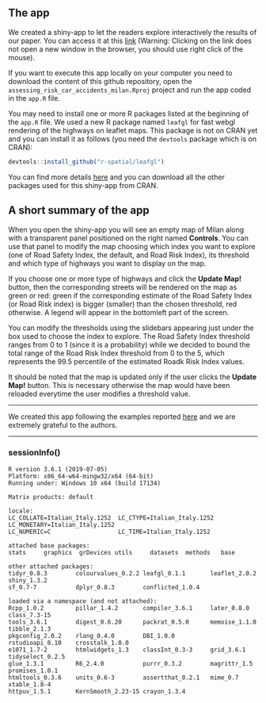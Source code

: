 ## The app

We created a shiny-app to let the readers explore interactively the results of our paper. You can access it at this [link](https://agila.shinyapps.io/assessing_risk_car_accidents_milan_rsconnect/) (Warning: Clicking on the link does not open a new window in the browser, you should use right click of the mouse).

If you want to execute this app locally on your computer you need to download the content of this github repository, open the `assessing_risk_car_accidents_milan.Rproj` project and run the app coded in the `app.R` file.

You may need to install one or more R packages listed at the beginning of the `app.R` file. We used a new R package named `leafgl` for fast webgl rendering of the highways on leaflet maps. This package is not on CRAN yet and you can install it as follows (you need the `devtools` package which is on CRAN):

``` r
devtools::install_github("r-spatial/leafgl")
```

You can find more details [here](https://github.com/r-spatial/leafgl) and you can download all the other packages used for this shiny-app from CRAN. 

## A short summary of the app

When you open the shiny-app you will see an empty map of Milan along with a transparent panel positioned on the right named **Controls**. You can use that panel to modify the map choosing which index you want to explore (one of Road Safety Index, the default, and Road Risk Index), its threshold and which type of highways you want to display on the map. 

If you choose one or more type of highways and click the **Update Map!** button, then the corresponding streets will be rendered on the map as green or red: green if the corresponding estimate of the Road Safety Index (or Road Risk index) is bigger (smaller) than the chosen threshold, red otherwise. A legend will appear in the bottomleft part of the screen. 

You can modify the thresholds using the slidebars appearing just under the box used to choose the index to explore. The Road Safety Index threshold ranges from 0 to 1 (since it is a probability) while we decided to bound the total range of the Road Risk Index threshold from 0 to the 5, which represents the 99.5 percentile of the estimated Roadk Risk Index values. 

It should be noted that the map is updated only if the user clicks the **Update Map!** button. This is necessary otherwise the map would have been reloaded everytime the user modifies a threshold value. 
_____

We created this app following the examples reported [here](https://github.com/rstudio/shiny-examples/tree/master/063-superzip-example) and we are extremely grateful to the authors. 

____

### sessionInfo()

``` 
R version 3.6.1 (2019-07-05)
Platform: x86_64-w64-mingw32/x64 (64-bit)
Running under: Windows 10 x64 (build 17134)

Matrix products: default

locale:
LC_COLLATE=Italian_Italy.1252  LC_CTYPE=Italian_Italy.1252    LC_MONETARY=Italian_Italy.1252
LC_NUMERIC=C                   LC_TIME=Italian_Italy.1252    

attached base packages:
stats     graphics  grDevices utils     datasets  methods   base     

other attached packages:
tidyr_0.8.3        colourvalues_0.2.2 leafgl_0.1.1       leaflet_2.0.2      shiny_1.3.2       
sf_0.7-7           dplyr_0.8.3        conflicted_1.0.4  

loaded via a namespace (and not attached):
Rcpp_1.0.2         pillar_1.4.2       compiler_3.6.1     later_0.8.0        class_7.3-15      
tools_3.6.1        digest_0.6.20      packrat_0.5.0      memoise_1.1.0      tibble_2.1.3      
pkgconfig_2.0.2    rlang_0.4.0        DBI_1.0.0          rstudioapi_0.10    crosstalk_1.0.0   
e1071_1.7-2        htmlwidgets_1.3    classInt_0.3-3     grid_3.6.1         tidyselect_0.2.5  
glue_1.3.1         R6_2.4.0           purrr_0.3.2        magrittr_1.5       promises_1.0.1    
htmltools_0.3.6    units_0.6-3        assertthat_0.2.1   mime_0.7           xtable_1.8-4      
httpuv_1.5.1       KernSmooth_2.23-15 crayon_1.3.4 
```

